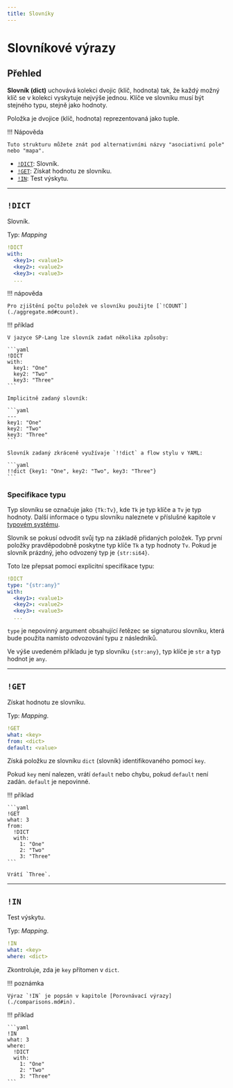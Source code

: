 ```yaml
---
title: Slovníky
---
```


# Slovníkové výrazy

## Přehled

**Slovník (dict)** uchovává kolekci dvojic (klíč, hodnota) tak, že každý možný klíč se v kolekci vyskytuje nejvýše jednou. Klíče ve slovníku musí být stejného typu, stejně jako hodnoty.

Položka je dvojice (klíč, hodnota) reprezentovaná jako tuple.

!!! Nápověda

    Tuto strukturu můžete znát pod alternativními názvy "asociativní pole" nebo "mapa".

* [`!DICT`](#dict): Slovník.
* [`!GET`](#get): Získat hodnotu ze slovníku.
* [`!IN`](#in): Test výskytu.

---

## `!DICT`

Slovník.

Typ:  _Mapping_

```yaml
!DICT
with:
  <key1>: <value1>
  <key2>: <value2>
  <key3>: <value3>
  ...
```

!!! nápověda

    Pro zjištění počtu položek ve slovníku použijte [`!COUNT`](./aggregate.md#count).

!!! příklad

    V jazyce SP-Lang lze slovník zadat několika způsoby:

    ```yaml
    !DICT
    with:
      key1: "One"
      key2: "Two"
      key3: "Three"
    ```

    Implicitně zadaný slovník:

    ```yaml
    ---
    key1: "One"
    key2: "Two"
    key3: "Three"
    ```

    Slovník zadaný zkráceně využívaje `!!dict` a flow stylu v YAML:

    ```yaml
    !!dict {key1: "One", key2: "Two", key3: "Three"}
    ```

### Specifikace typu

Typ slovníku se označuje jako `{Tk:Tv}`, kde `Tk` je typ klíče a `Tv` je typ hodnoty. Další informace o typu slovníku naleznete v příslušné kapitole v [typovém systému](../language/types/index.md#dictionary).

Slovník se pokusí odvodit svůj typ na základě přidaných položek. Typ první položky pravděpodobně poskytne typ klíče `Tk` a typ hodnoty `Tv`. Pokud je slovník prázdný, jeho odvozený typ je `{str:si64}`.

Toto lze přepsat pomocí explicitní specifikace typu:

```yaml
!DICT
type: "{str:any}"
with:
  <key1>: <value1>
  <key2>: <value2>
  <key3>: <value3>
  ...
```

`type` je nepovinný argument obsahující řetězec se signaturou slovníku, která bude použita namísto odvozování typu z následníků.

Ve výše uvedeném příkladu je typ slovníku `{str:any}`, typ klíče je `str` a typ hodnot je `any`.

---

## `!GET`

Získat hodnotu ze slovníku.

Typ: _Mapping_.

```yaml
!GET
what: <key>
from: <dict>
default: <value>
```

Získá položku ze slovníku `dict` (slovník) identifikovaného pomocí `key`.

Pokud `key` není nalezen, vrátí `default` nebo chybu, pokud `default` není zadán. `default` je nepovinné.

!!! příklad

    ```yaml
    !GET
    what: 3
    from:
      !DICT
      with:
        1: "One"
        2: "Two"
        3: "Three"
    ```

    Vrátí `Three`.

---

## `!IN`

Test výskytu.

Typ: _Mapping_.

```yaml
!IN
what: <key>
where: <dict>
```

Zkontroluje, zda je `key` přítomen v `dict`.

!!! poznámka

    Výraz `!IN` je popsán v kapitole [Porovnávací výrazy](./comparisons.md#in).

!!! příklad

    ```yaml
    !IN
    what: 3
    where:
      !DICT
      with:
        1: "One"
        2: "Two"
        3: "Three"
    ```